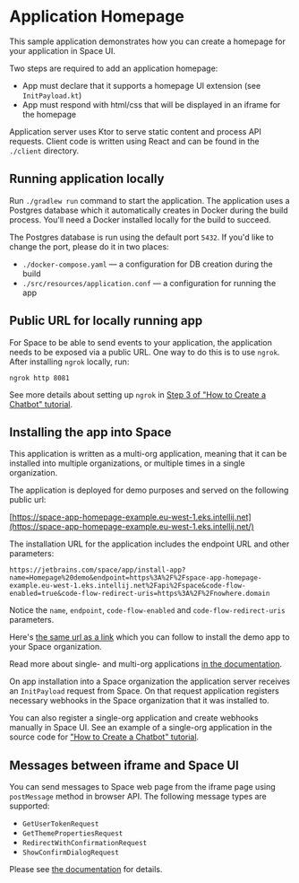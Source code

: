 # Application Homepage

This sample application demonstrates how you can create a homepage for your
application in Space UI.

Two steps are required to add an application homepage:
* App must declare that it supports a homepage UI extension (see `InitPayload.kt`)
* App must respond with html/css that will be displayed in an iframe for the homepage

Application server uses Ktor to serve static content and process API requests. Client code is written using
React and can be found in the `./client` directory.

## Running application locally

Run `./gradlew run` command to start the application. The application uses a Postgres database which it automatically
creates in Docker during the build process. You'll need a Docker installed locally for the build to succeed.

The Postgres database is run using the default port `5432`. If you'd like to change the port, please do it in two places:

- `./docker-compose.yaml` — a configuration for DB creation during the build
- `./src/resources/application.conf` — a configuration for running the app

## Public URL for locally running app

For Space to be able to send events to your application, the application needs to be exposed via a public URL. One way
to do this is to use `ngrok`. After installing `ngrok` locally, run:

```shell
ngrok http 8081
```

See more details about setting up `ngrok`
in [Step 3 of "How to Create a Chatbot" tutorial](https://www.jetbrains.com/help/space/get-started-create-a-chatbot.html#step-3-start-tunneling-service).

## Installing the app into Space

This application is written as a multi-org application, meaning that it can be installed into multiple organizations,
or multiple times in a single organization.

The application is deployed for demo purposes and served on the following public url:

[https://space-app-homepage-example.eu-west-1.eks.intellij.net](https://space-app-homepage-example.eu-west-1.eks.intellij.net/)

The installation URL for the application includes the endpoint URL and other parameters:

```
https://jetbrains.com/space/app/install-app?name=Homepage%20demo&endpoint=https%3A%2F%2Fspace-app-homepage-example.eu-west-1.eks.intellij.net%2Fapi%2Fspace&code-flow-enabled=true&code-flow-redirect-uris=https%3A%2F%2Fnowhere.domain
```

Notice the `name`, `endpoint`, `code-flow-enabled` and `code-flow-redirect-uris` parameters.

Here's [the same url as a link](https://jetbrains.com/space/app/install-app?name=Homepage%20demo&endpoint=https%3A%2F%2Fspace-app-homepage-example.eu-west-1.eks.intellij.net%2Fapi%2Fspace&code-flow-enabled=true&code-flow-redirect-uris=https%3A%2F%2Fnowhere.domain) 
which you can follow to install the demo app to your Space organization.

Read more about single- and multi-org
applications [in the documentation](https://www.jetbrains.com/help/space/distribute-your-application.html).

On app installation into a Space organization the application server receives an `InitPayload` request from Space.
On that request application registers necessary webhooks in the Space organization that it was installed to.

You can also register a single-org application and create webhooks manually in Space UI. See an example of a single-org
application in the source code
for ["How to Create a Chatbot" tutorial](https://www.jetbrains.com/help/space/get-started-create-a-chatbot.html).

## Messages between iframe and Space UI

You can send messages to Space web page from the iframe page using `postMessage` method in browser API. The
following message types are supported:

- `GetUserTokenRequest`
- `GetThemePropertiesRequest`
- `RedirectWithConfirmationRequest`
- `ShowConfirmDialogRequest`

Please see [the documentation](https://www.jetbrains.com/help/space/application-homepage.html#communication-between-space-and-iframe)
for details.
